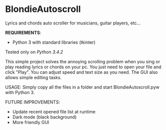 # BlondieAutoscroll
Lyrics and chords auto scroller for musicians, guitar players, etc...

**REQUIREMENTS**:
- Python 3 with standard libraries (tkinter)

Tested only on *Python 3.4.2*

This simple project solves the annoying scrolling problem when you sing or play reading lyrics or chords on your pc.
You just need to open your file and click "Play". You can adjust speed and text size as you need.
The GUI also allows simple editing tasks.

USAGE:
Simply copy all the files in a folder and start BlondieAutoscroll.pyw with Python 3.

FUTURE IMPROVEMENTS:
- Update recent opened file list at runtime
- Dark mode (black background)
- More friendly GUI
